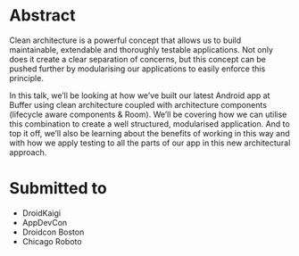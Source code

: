 # Abstract

Clean architecture is a powerful concept that allows us to build maintainable, extendable and thoroughly testable applications. Not only does it create a clear separation of concerns, but this concept can be pushed further by modularising our applications to easily enforce this principle. 

In this talk, we’ll be looking at how we’ve built our latest Android app at Buffer using clean architecture coupled with architecture components (lifecycle aware components & Room). We’ll be covering how we can utilise this combination to create a well structured, modularised application. And to top it off, we’ll also be learning about the benefits of working in this way and with how we apply testing to all the parts of our app in this new architectural approach.

# Submitted to

- DroidKaigi
- AppDevCon
- Droidcon Boston
- Chicago Roboto
